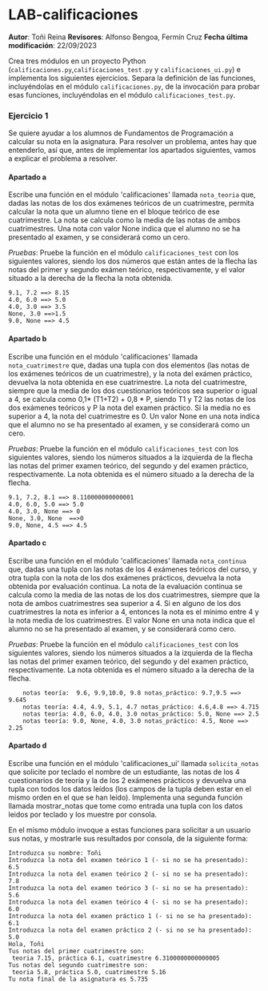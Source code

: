 # LAB-calificaciones
**Autor**: Toñi Reina **Revisores**: Alfonso Bengoa, Fermín Cruz  **Fecha última modificación**: 22/09/2023

Crea tres módulos en un proyecto Python (`calificaciones.py`,`calificaciones_test.py` y `calificaciones_ui.py`) e implementa los siguientes ejercicios. Separa la definición de las funciones, incluyéndolas en el módulo `calificaciones.py`, de la invocación para probar esas funciones, incluyéndolas en el módulo `calificaciones_test.py`.

### Ejercicio 1 

Se quiere ayudar a los alumnos de Fundamentos de Programación a calcular su nota en la asignatura. Para resolver un problema, antes hay que entenderlo, así que, antes de implementar los apartados siguientes, vamos a explicar el problema a resolver.


#### Apartado a

Escribe una función en el módulo 'calificaciones'  llamada `nota_teoria` que, dadas las notas de los dos exámenes teóricos de un cuatrimestre, permita calcular la nota que un alumno tiene en el bloque teórico de ese cuatrimestre. La nota se calcula como la media de las notas de ambos cuatrimestres. Una nota con valor None indica que el alumno no se ha presentado al examen, y se considerará como un cero.

_Pruebas_:
Pruebe la función en el módulo `calificaciones_test` con los siguientes valores, siendo los dos números que están antes de la flecha las notas del primer y segundo exámen teórico, respectivamente, y el valor situado a la derecha de la flecha la nota obtenida.
```
9.1, 7.2 ==> 8.15
4.0, 6.0 ==> 5.0
4.0, 3.0 ==> 3.5
None, 3.0 ==>1.5
9.0, None ==> 4.5
```

#### Apartado b

Escribe una función en el módulo 'calificaciones' llamada `nota_cuatrimestre` que, dadas una tupla con dos elementos (las notas de los exámenes teóricos de un cuatrimestre), y la nota del exámen práctico,
devuelva la nota obtenida en ese cuatrimestre. La nota del cuatrimestre,  siempre que la media de los dos cuestionarios teóricos sea superior o igual a 4, se calcula como 0,1* (T1+T2) + 0,8 * P, siendo  T1 y T2 las notas de los dos exámenes teóricos y P la nota del examen práctico. Si la media no es superior a 4, la nota del cuatrimestre es 0. Un valor None en una nota indica que el alumno no se ha presentado al examen, y se considerará como un cero.

_Pruebas_:
Pruebe la función en el módulo `calificaciones_test` con los siguientes valores, siendo los números situados a la izquierda de la flecha las notas del primer examen teórico, del segundo y del examen práctico, respectivamente. La nota obtenida es el número situado a la derecha de la flecha.
```
9.1, 7.2, 8.1 ==> 8.110000000000001
4.0, 6.0, 5.0 ==> 5.0
4.0, 3.0, None ==> 0
None, 3.0, None  ==>0
9.0, None, 4.5 ==> 4.5
```
#### Apartado c

Escribe una función en el módulo 'calificaciones' llamada `nota_continua` que, dadas una tupla con las notas de los 4 exámenes teóricos del curso, y otra tupla con la nota de los 
dos exámenes prácticos, devuelva la nota obtenida por evaluación continua. La nota de la evaluación continua se calcula como la media de las notas de los dos cuatrimestres,
siempre que la nota de ambos cuatrimestres sea superior a 4. Si en alguno de los dos cuatrimestres la nota es inferior a 4, entonces la nota es el mínimo entre 4 y la nota media de los cuatrimestres. El valor None en una nota indica que el alumno no se ha presentado al examen, y se considerará como cero.

_Pruebas_:
Pruebe la función en el módulo `calificaciones_test` con los siguientes valores, siendo los números situados a la izquierda de la flecha las notas del primer examen teórico, del segundo y del examen práctico, respectivamente. La nota obtenida es el número situado a la derecha de la flecha.
```
    notas teoría:  9.6, 9.9,10.0, 9.8 notas_práctico: 9.7,9.5 ==> 9.645
    notas teoría: 4.4, 4.9, 5.1, 4.7 notas_práctico: 4.6,4.8 ==> 4.715
    notas teoría: 4.0, 6.0, 4.0, 3.0 notas_práctico: 5.0, None ==> 2.5
    notas teoría: 9.0, None, 4.0, 3.0 notas_práctico: 4.5, None ==> 2.25
```

#### Apartado d

Escribe una función en el módulo 'calificaciones_ui' llamada `solicita_notas` que solicite por teclado el nombre de un estudiante, las notas de los 4 cuestionarios de teoría y la de los 2 exámenes
prácticos y devuelva una tupla con todos los datos leídos (los campos de la tupla deben estar en el mismo orden en el que se han leído).  Implementa una segunda función llamada mostrar_notas que tome como entrada una tupla con los datos leidos por teclado y los muestre por consola.

En el mismo módulo invoque a estas funciones para solicitar a un usuario sus notas, y mostrarle sus resultados por consola, de la siguiente forma:

```
Introduzca su nombre: Toñi
Introduzca la nota del examen teórico 1 (- si no se ha presentado):
6.5
Introduzca la nota del examen teórico 2 (- si no se ha presentado):
7.8
Introduzca la nota del examen teórico 3 (- si no se ha presentado):
5.6
Introduzca la nota del examen teórico 4 (- si no se ha presentado):
6.0
Introduzca la nota del examen práctico 1 (- si no se ha presentado):
6.1
Introduzca la nota del examen práctico 2 (- si no se ha presentado):
5.0
Hola, Toñi
Tus notas del primer cuatrimestre son:
 teoria 7.15, práctica 6.1, cuatrimestre 6.3100000000000005
Tus notas del segundo cuatrimestre son:
 teoria 5.8, práctica 5.0, cuatrimestre 5.16
Tu nota final de la asignatura es 5.735
```
